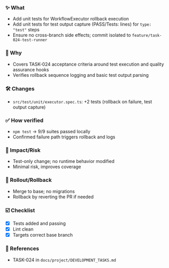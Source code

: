 ### ✨ What
- Add unit tests for WorkflowExecutor rollback execution
- Add unit tests for test output capture (PASS/Tests: lines) for `type: "test"` steps
- Ensure no cross-branch side effects; commit isolated to `feature/task-024-test-runner`

### 🧭 Why
- Covers TASK-024 acceptance criteria around test execution and quality assurance hooks
- Verifies rollback sequence logging and basic test output parsing

### 🛠 Changes
- `src/test/unit/executor.spec.ts`: +2 tests (rollback on failure, test output capture)

### ✅ How verified
- `npm test` → 9/9 suites passed locally
- Confirmed failure path triggers rollback and logs

### 🎯 Impact/Risk
- Test-only change; no runtime behavior modified
- Minimal risk, improves coverage

### 🚀 Rollout/Rollback
- Merge to base; no migrations
- Rollback by reverting the PR if needed

### ☑️ Checklist
- [x] Tests added and passing
- [x] Lint clean
- [x] Targets correct base branch

### 🔗 References
- TASK-024 in `docs/project/DEVELOPMENT_TASKS.md`
